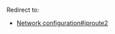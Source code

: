 Redirect to:

*   [Network configuration#iproute2](/index.php/Network_configuration#iproute2 "Network configuration")